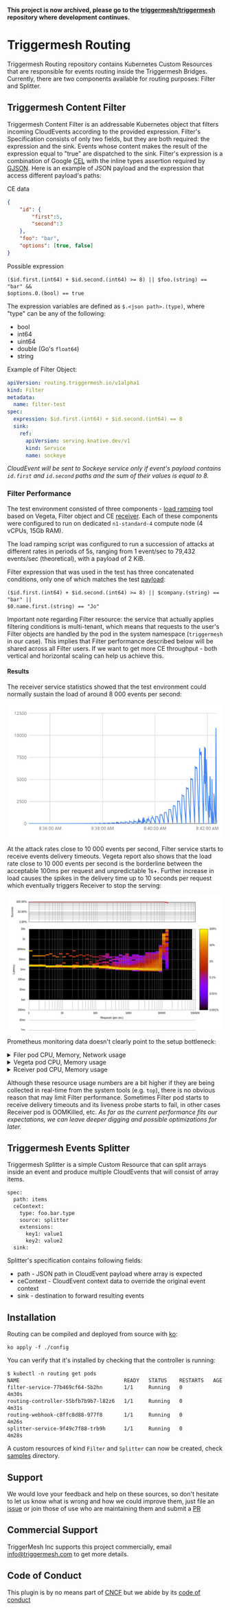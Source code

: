 **This project is now archived, please go to the [triggermesh/triggermesh](https://github.com/triggermesh/triggermesh) repository where development continues.**

# Triggermesh Routing

Triggermesh Routing repository contains Kubernetes Custom Resources that are
responsible for events routing inside the Triggermesh Bridges. Currently, there
are two components available for routing purposes: Filter and Splitter.

## Triggermesh Content Filter

Triggermesh Content Filter is an addressable Kubernetes object that filters
incoming CloudEvents according to the provided expression. Filter's
Specification consists of only two fields, but they are both required: the
expression and the sink. Events whose content makes the result of the expression
equal to "true" are dispatched to the sink. Filter's expression is a combination
of Google [CEL](https://github.com/google/cel-spec) with the inline types
assertion required by [GJSON](https://github.com/tidwall/gjson). Here is an
example of JSON payload and the expression that access different payload's
paths:

CE data
```json
{
    "id": {
        "first":5,
        "second":3
    },
    "foo": "bar",
    "options": [true, false]
}
```

Possible expression
```
($id.first.(int64) + $id.second.(int64) >= 8) || $foo.(string) == "bar" &&
$options.0.(bool) == true
```

The expression variables are defined as `$.<json path>.(type)`, where "type" can
be any of the following:
- bool
- int64
- uint64
- double (Go's `float64`)
- string


Example of Filter Object:

```yaml
apiVersion: routing.triggermesh.io/v1alpha1
kind: Filter
metadata:
  name: filter-test
spec:
  expression: $id.first.(int64) + $id.second.(int64) == 8
  sink:
    ref:
      apiVersion: serving.knative.dev/v1
      kind: Service
      name: sockeye
```
<i>CloudEvent will be sent to Sockeye service only if event's payload contains
`id.first` and `id.second` paths and the sum of their values is equal to 8.</i>


### Filter Performance

The test environment consisted of three components -
[load ramping](https://github.com/triggermesh/test-infra/tree/main/perf/load-ramping)
tool based on Vegeta, Filter object and CE
[receiver](https://github.com/triggermesh/test-infra/tree/main/perf/thrpt-receiver).
Each of these components were configured to run on dedicated `n1-standard-4`
compute node (4 vCPUs, 15Gb RAM).

The load ramping script was configured to run a succession of attacks at
different rates in periods of 5s, ranging from 1 event/sec to 79,432 events/sec
(theoretical), with a payload of 2 KiB.

Filter expression that was used in the test has three concatenated conditions,
only one of which matches the test
[payload](https://github.com/triggermesh/test-infra/blob/660fda78e08edbf1b3a2034777a69f2f72590cfb/perf/load-ramping/sample-ce-data.json):

```
($id.first.(int64) + $id.second.(int64) >= 8) || $company.(string) == "bar" ||
$0.name.first.(string) == "Jo"
```

Important note regarding Filter resource: the service that actually applies
filtering conditions is multi-tenant, which means that requests to the user's
Filter objects are handled by the pod in the system namespace (`triggermesh` in
our case). This implies that Filter performance described below will be shared
across all Filter users. If we want to get more CE throughput - both vertical
and horizontal scaling can help us achieve this.

#### Results

The receiver service statistics showed that the test environment could normally
sustain the load of around 8 000 events per second:

![receiver status](./.assets/receiver-stats.png)

At the attack rates close to 10 000 events per second, Filter service starts to
receive events delivery timeouts. Vegeta report also shows that the load rate
close to 10 000 events per second is the borderline between the acceptable 100ms
per request and unpredictable 1s+. Further increase in load causes the spikes in
the delivery time up to 10 seconds per request which eventually triggers
Receiver to stop the serving:

![vegeta status](./.assets/vegeta-stats.png)

Prometheus monitoring data doesn't clearly point to the setup bottleneck: 

<details><summary>Filer pod CPU, Memory, Network usage</summary>
<p>

![filter CPU and memory](./.assets/prom-filter-cpu-mem.png)
![filter Network](./.assets/prom-filter-svc-net.png)

</p>
</details>

<details><summary>Vegeta pod CPU, Memory usage</summary>
<p>

![vegeta CPU and memory](./.assets/prom-vegeta-cpu-mem.png)

</p>
</details>


<details><summary>Rceiver pod CPU, Memory usage</summary>
<p>

![receiver CPU and memory](./.assets/prom-rcvr-cpu-mem.png)

</p>
</details>


Although these resource usage numbers are a bit higher if they are being
collected in real-time from the system tools (e.g. `top`), there is no obvious
reason that may limit Filter performance. Sometimes Filter pod starts to receive
delivery timeouts and its liveness probe starts to fail, in other cases Receiver
pod is OOMKilled, etc. <i>As far as the current performance fits our
expectations, we can leave deeper digging and possible optimizations for
later.</i>

## Triggermesh Events Splitter

Triggermesh Splitter is a simple Custom Resource that can split arrays inside an
event and produce multiple CloudEvents that will consist of array items.

```
spec:
  path: items
  ceContext:
    type: foo.bar.type
    source: splitter
    extensions:
      key1: value1
      key2: value2
  sink: 
```

Splitter's specification contains following fields:
- path - JSON path in CloudEvent payload where array is expected
- ceContext - CloudEvent context data to override the original event context
- sink - destination to forward resulting events

## Installation

Routing can be compiled and deployed from source with
[ko](https://github.com/google/ko):

```
ko apply -f ./config
```

You can verify that it's installed by checking that the controller is running:

```
$ kubectl -n routing get pods
NAME                                  READY   STATUS    RESTARTS   AGE
filter-service-77b469cf64-5b2hn       1/1     Running   0          4m30s
routing-controller-55bfb7b9b7-l82z6   1/1     Running   0          4m31s
routing-webhook-c8ffc8d88-977f8       1/1     Running   0          4m26s
splitter-service-9f49c7f88-trb9h      1/1     Running   0          4m28s
```

A custom resources of kind `Filter` and `Splitter` can now be created, check
[samples](config/samples) directory.

## Support

We would love your feedback and help on these sources, so don't hesitate to let
us know what is wrong and how we could improve them, just file an
[issue](https://github.com/triggermesh/filter/issues/new) or join those of use
who are maintaining them and submit a
[PR](https://github.com/triggermesh/filter/compare)

## Commercial Support

TriggerMesh Inc supports this project commercially, email info@triggermesh.com
to get more details.

## Code of Conduct

This plugin is by no means part of [CNCF](https://www.cncf.io/) but we abide by
its
[code of conduct](https://github.com/cncf/foundation/blob/master/code-of-conduct.md)

